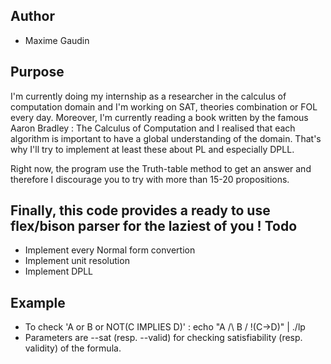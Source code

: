 Author
------
* Maxime Gaudin

Purpose
-------
I'm currently doing my internship as a researcher in the calculus of computation domain and I'm working on SAT, theories combination or FOL every day. Moreover, I'm currently reading a book written by the famous Aaron Bradley : The Calculus of Computation and I realised that each algorithm is important to have a global understanding of the domain. That's why I'll try to implement at least these about PL and especially DPLL. 

Right now, the program use the Truth-table method to get an answer and therefore I discourage you to try with more than 15-20 propositions.

Finally, this code provides a ready to use flex/bison parser for the laziest of you !
Todo
----
* Implement every Normal form convertion
* Implement unit resolution
* Implement DPLL

Example
-------
* To check 'A or B or NOT(C IMPLIES D)' : echo "A /\ B \/ \!(C->D)" | ./lp 
* Parameters are --sat (resp. --valid) for checking satisfiability (resp. validity) of the formula.

